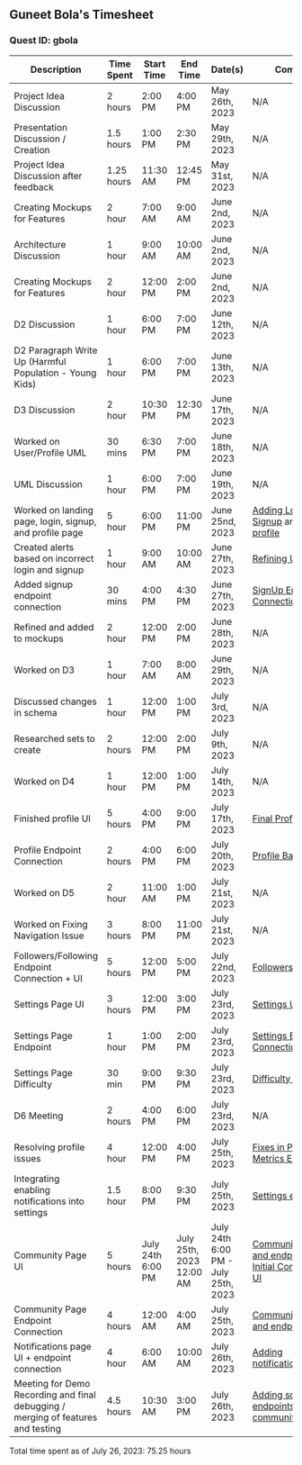 ## Guneet Bola's Timesheet
### Quest ID: gbola

| Description | Time Spent | Start Time | End Time | Date(s) | Commits |
| ----- | ----- | ----- | ----- | ----- | ----- | 
| Project Idea Discussion | 2 hours | 2:00 PM | 4:00 PM | May 26th, 2023 | N/A |
| Presentation Discussion / Creation | 1.5 hours | 1:00 PM | 2:30 PM | May 29th, 2023 | N/A |
| Project Idea Discussion after feedback | 1.25 hours | 11:30 AM | 12:45 PM | May 31st, 2023 | N/A |
| Creating Mockups for Features | 2 hour | 7:00 AM | 9:00 AM | June 2nd, 2023 | N/A |
| Architecture Discussion | 1 hour | 9:00 AM | 10:00 AM | June 2nd, 2023 | N/A |
| Creating Mockups for Features | 2 hour | 12:00 PM | 2:00 PM | June 2nd, 2023 | N/A |
| D2 Discussion | 1 hour | 6:00 PM | 7:00 PM | June 12th, 2023 | N/A
| D2 Paragraph Write Up (Harmful Population - Young Kids) | 1 hour | 6:00 PM | 7:00 PM | June 13th, 2023 | N/A
| D3 Discussion | 2 hour | 10:30 PM | 12:30 PM | June 17th, 2023 | N/A
| Worked on User/Profile UML | 30 mins | 6:30 PM | 7:00 PM | June 18th, 2023 | N/A |
| UML Discussion | 1 hour | 6:00 PM | 7:00 PM | June 19th, 2023 | N/A |
| Worked on landing page, login, signup, and profile page | 5 hour | 6:00 PM | 11:00 PM | June 25nd, 2023 | [Adding Login and Signup](https://github.com/ad-world/clarity/commit/fcdbb4c1808868cc45538df844a0543bbba18748) and [Adding profile](https://github.com/ad-world/clarity/commit/299fdd926a3b97d35b7491ec68515fa36a96fd47) |
| Created alerts based on incorrect login and signup | 1 hour | 9:00 AM | 10:00 AM | June 27th, 2023 | [Refining UI](https://github.com/ad-world/clarity/commit/f52b6835dc4612de60a17e31b375b2744a57c9ed) |
| Added signup endpoint connection | 30 mins | 4:00 PM | 4:30 PM | June 27th, 2023 | [SignUp Endpoint Connection](https://github.com/ad-world/clarity/commit/806d2bb1415f1737dea17c1c3a2be8e6e2f8796c) |
| Refined and added to mockups | 2 hour | 12:00 PM | 2:00 PM | June 28th, 2023 | N/A |
| Worked on D3 | 1 hour | 7:00 AM | 8:00 AM | June 29th, 2023 | N/A |
| Discussed changes in schema | 1 hour | 12:00 PM | 1:00 PM | July 3rd, 2023 | N/A |
| Researched sets to create | 2 hours | 12:00 PM | 2:00 PM | July 9th, 2023 | N/A |
| Worked on D4 | 1 hour | 12:00 PM | 1:00 PM | July 14th, 2023 | N/A |
| Finished profile UI | 5 hours | 4:00 PM | 9:00 PM | July 17th, 2023 | [Final Profile UI](https://github.com/ad-world/clarity/commit/cbf34e1d54f086211eefbe1d9e7b2c771365caa2) |
| Profile Endpoint Connection | 2 hours | 4:00 PM | 6:00 PM | July 20th, 2023 | [Profile Backend](https://github.com/ad-world/clarity/commit/a4c1f3e2b63fedec865e2b23130a4863c46715c7) |
| Worked on D5 | 2 hour | 11:00 AM | 1:00 PM | July 21st, 2023 | N/A |
| Worked on Fixing Navigation Issue | 3 hours | 8:00 PM | 11:00 PM | July 21st, 2023 | N/A |
| Followers/Following Endpoint Connection + UI | 5 hours | 12:00 PM | 5:00 PM | July 22nd, 2023 | [Followers/Following](https://github.com/ad-world/clarity/commit/c3853ee057c870125c9280a3388aa1ff4fb687b0) |
| Settings Page UI | 3 hours | 12:00 PM | 3:00 PM | July 23rd, 2023 | [Settings UI](https://github.com/ad-world/clarity/commit/aa567b6028d1c9c4c26b7ae58847614f24eca4a0) |
| Settings Page Endpoint | 1 hour | 1:00 PM | 2:00 PM | July 23rd, 2023 | [Settings Backend Connection](https://github.com/ad-world/clarity/commit/43971cfaf45ed6c97fb002e711cbee2b80d1c1a6) |
| Settings Page Difficulty | 30 min | 9:00 PM | 9:30 PM | July 23rd, 2023 | [Difficulty Added](https://github.com/ad-world/clarity/commit/3f8e4c09ed59d3afa769b98a85a29e17847e88f6) |
| D6 Meeting | 2 hours | 4:00 PM | 6:00 PM | July 23rd, 2023 | N/A |
| Resolving profile issues | 4 hour | 12:00 PM | 4:00 PM | July 25th, 2023 | [Fixes in Profile ](https://github.com/ad-world/clarity/commit/c1f569557d96fd25d1507fbd4346806558bac0ac) and [Metrics Edits](https://github.com/ad-world/clarity/commit/3f89c1a3c8f80c1046ca559a3d939c94644cc4d4)|
| Integrating enabling notifications into settings | 1.5 hour | 8:00 PM | 9:30 PM | July 25th, 2023 |[Settings edits](https://github.com/ad-world/clarity/commit/ea3bb434f6a547e3d8d82677fc217797f737c32a) |
| Community Page UI | 5 hours | July 24th 6:00 PM | July 25th, 2023 12:00 AM | July 24th 6:00 PM - July 25th, 2023 | [Community page UI and endpoint](https://github.com/ad-world/clarity/commit/b6d427867f21bf063c31df5273908b27d922a150) and [Initial Community UI](https://github.com/ad-world/clarity/commit/9282040eb1076c253c06fd3a66bc6f0dc63e3a47)|
| Community Page Endpoint Connection | 4 hours | 12:00 AM | 4:00 AM | July 25th, 2023 | [Community page UI and endpoint](https://github.com/ad-world/clarity/commit/b6d427867f21bf063c31df5273908b27d922a150) |
| Notifications page UI + endpoint connection | 4 hour | 6:00 AM | 10:00 AM | July 26th, 2023 | [Adding notifications page.](https://github.com/ad-world/clarity/commit/dc544de4d7f3d3aa628cc58012c9016e5f5aec10) |
| Meeting for Demo Recording and final debugging / merging of features and testing | 4.5 hours | 10:30 AM | 3:00 PM | July 26th, 2023 | [Adding some endpoints to community page.](https://github.com/ad-world/clarity/commit/623529d200e3354d3cfdb47c89a58fc5142945c9) |

Total time spent as of July 26, 2023: 75.25 hours
